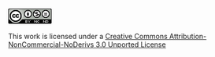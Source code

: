 



![CC logo](https://github.com/buaabyl/blog/raw/master/CC.png)

This work is licensed under a [Creative Commons Attribution-NonCommercial-NoDerivs 3.0 Unported License](http://creativecommons.org/licenses/by-nc-nd/3.0/)



